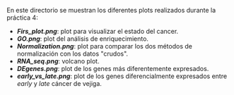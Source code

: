 En este directorio se muestran los diferentes plots realizados durante la práctica 4:
- ***Firs_plot.png***: plot para visualizar el estado del cancer.
- ***GO.png***: plot del análisis de enriquecimiento.
- ***Normalization.png***: plot para comparar los dos métodos de normalización con los datos "crudos".
- ***RNA_seq.png***: volcano plot.
- ***DEgenes.png***: plot de los genes más diferentemente expresados.
- ***early_vs_late.png***: plot de los genes diferencialmente expresados entre *early* y *late* cáncer de vejiga.
